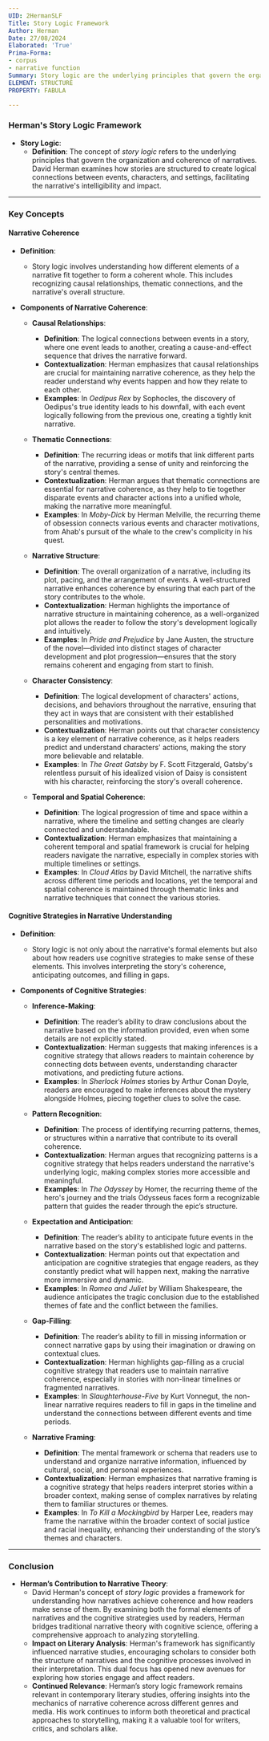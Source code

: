 ```yaml
---
UID: 2HermanSLF
Title: Story Logic Framework
Author: Herman
Date: 27/08/2024
Elaborated: 'True'
Prima-Forma:
- corpus
- narrative function
Summary: Story logic are the underlying principles that govern the organization and coherence of narratives.
ELEMENT: STRUCTURE
PROPERTY: FABULA

---
```

### **Herman's Story Logic Framework**

- **Story Logic**:
  - **Definition**: The concept of *story logic* refers to the underlying principles that govern the organization and coherence of narratives. David Herman examines how stories are structured to create logical connections between events, characters, and settings, facilitating the narrative's intelligibility and impact.

---

### **Key Concepts**

#### **Narrative Coherence**

- **Definition**: 
  - Story logic involves understanding how different elements of a narrative fit together to form a coherent whole. This includes recognizing causal relationships, thematic connections, and the narrative's overall structure.

- **Components of Narrative Coherence**:
  - **Causal Relationships**:
    - **Definition**: The logical connections between events in a story, where one event leads to another, creating a cause-and-effect sequence that drives the narrative forward.
    - **Contextualization**: Herman emphasizes that causal relationships are crucial for maintaining narrative coherence, as they help the reader understand why events happen and how they relate to each other.
    - **Examples**: In *Oedipus Rex* by Sophocles, the discovery of Oedipus's true identity leads to his downfall, with each event logically following from the previous one, creating a tightly knit narrative.

  - **Thematic Connections**:
    - **Definition**: The recurring ideas or motifs that link different parts of the narrative, providing a sense of unity and reinforcing the story's central themes.
    - **Contextualization**: Herman argues that thematic connections are essential for narrative coherence, as they help to tie together disparate events and character actions into a unified whole, making the narrative more meaningful.
    - **Examples**: In *Moby-Dick* by Herman Melville, the recurring theme of obsession connects various events and character motivations, from Ahab's pursuit of the whale to the crew's complicity in his quest.

  - **Narrative Structure**:
    - **Definition**: The overall organization of a narrative, including its plot, pacing, and the arrangement of events. A well-structured narrative enhances coherence by ensuring that each part of the story contributes to the whole.
    - **Contextualization**: Herman highlights the importance of narrative structure in maintaining coherence, as a well-organized plot allows the reader to follow the story's development logically and intuitively.
    - **Examples**: In *Pride and Prejudice* by Jane Austen, the structure of the novel—divided into distinct stages of character development and plot progression—ensures that the story remains coherent and engaging from start to finish.

  - **Character Consistency**:
    - **Definition**: The logical development of characters' actions, decisions, and behaviors throughout the narrative, ensuring that they act in ways that are consistent with their established personalities and motivations.
    - **Contextualization**: Herman points out that character consistency is a key element of narrative coherence, as it helps readers predict and understand characters' actions, making the story more believable and relatable.
    - **Examples**: In *The Great Gatsby* by F. Scott Fitzgerald, Gatsby's relentless pursuit of his idealized vision of Daisy is consistent with his character, reinforcing the story's overall coherence.

  - **Temporal and Spatial Coherence**:
    - **Definition**: The logical progression of time and space within a narrative, where the timeline and setting changes are clearly connected and understandable.
    - **Contextualization**: Herman emphasizes that maintaining a coherent temporal and spatial framework is crucial for helping readers navigate the narrative, especially in complex stories with multiple timelines or settings.
    - **Examples**: In *Cloud Atlas* by David Mitchell, the narrative shifts across different time periods and locations, yet the temporal and spatial coherence is maintained through thematic links and narrative techniques that connect the various stories.

#### **Cognitive Strategies in Narrative Understanding**

- **Definition**: 
  - Story logic is not only about the narrative's formal elements but also about how readers use cognitive strategies to make sense of these elements. This involves interpreting the story's coherence, anticipating outcomes, and filling in gaps.

- **Components of Cognitive Strategies**:
  - **Inference-Making**:
    - **Definition**: The reader’s ability to draw conclusions about the narrative based on the information provided, even when some details are not explicitly stated.
    - **Contextualization**: Herman suggests that making inferences is a cognitive strategy that allows readers to maintain coherence by connecting dots between events, understanding character motivations, and predicting future actions.
    - **Examples**: In *Sherlock Holmes* stories by Arthur Conan Doyle, readers are encouraged to make inferences about the mystery alongside Holmes, piecing together clues to solve the case.

  - **Pattern Recognition**:
    - **Definition**: The process of identifying recurring patterns, themes, or structures within a narrative that contribute to its overall coherence.
    - **Contextualization**: Herman argues that recognizing patterns is a cognitive strategy that helps readers understand the narrative's underlying logic, making complex stories more accessible and meaningful.
    - **Examples**: In *The Odyssey* by Homer, the recurring theme of the hero's journey and the trials Odysseus faces form a recognizable pattern that guides the reader through the epic’s structure.

  - **Expectation and Anticipation**:
    - **Definition**: The reader’s ability to anticipate future events in the narrative based on the story's established logic and patterns.
    - **Contextualization**: Herman points out that expectation and anticipation are cognitive strategies that engage readers, as they constantly predict what will happen next, making the narrative more immersive and dynamic.
    - **Examples**: In *Romeo and Juliet* by William Shakespeare, the audience anticipates the tragic conclusion due to the established themes of fate and the conflict between the families.

  - **Gap-Filling**:
    - **Definition**: The reader’s ability to fill in missing information or connect narrative gaps by using their imagination or drawing on contextual clues.
    - **Contextualization**: Herman highlights gap-filling as a crucial cognitive strategy that readers use to maintain narrative coherence, especially in stories with non-linear timelines or fragmented narratives.
    - **Examples**: In *Slaughterhouse-Five* by Kurt Vonnegut, the non-linear narrative requires readers to fill in gaps in the timeline and understand the connections between different events and time periods.

  - **Narrative Framing**:
    - **Definition**: The mental framework or schema that readers use to understand and organize narrative information, influenced by cultural, social, and personal experiences.
    - **Contextualization**: Herman emphasizes that narrative framing is a cognitive strategy that helps readers interpret stories within a broader context, making sense of complex narratives by relating them to familiar structures or themes.
    - **Examples**: In *To Kill a Mockingbird* by Harper Lee, readers may frame the narrative within the broader context of social justice and racial inequality, enhancing their understanding of the story’s themes and characters.

---

### **Conclusion**

- **Herman’s Contribution to Narrative Theory**:
  - David Herman's concept of *story logic* provides a framework for understanding how narratives achieve coherence and how readers make sense of them. By examining both the formal elements of narratives and the cognitive strategies used by readers, Herman bridges traditional narrative theory with cognitive science, offering a comprehensive approach to analyzing storytelling.
  - **Impact on Literary Analysis**: Herman's framework has significantly influenced narrative studies, encouraging scholars to consider both the structure of narratives and the cognitive processes involved in their interpretation. This dual focus has opened new avenues for exploring how stories engage and affect readers.
  - **Continued Relevance**: Herman’s story logic framework remains relevant in contemporary literary studies, offering insights into the mechanics of narrative coherence across different genres and media. His work continues to inform both theoretical and practical approaches to storytelling, making it a valuable tool for writers, critics, and scholars alike.